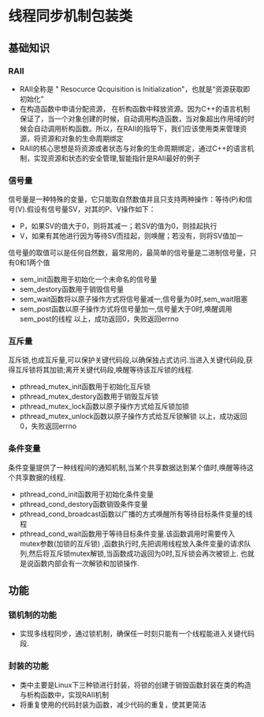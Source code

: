 # 线程同步机制包装类
## 基础知识
### RAII
* RAII全称是 " Resocurce Qcquisition is Initialization"，也就是“资源获取即初始化”
* 在构造函数中申请分配资源， 在析构函数中释放资源。因为C++的语言机制保证了，当一个对象创建的时候，自动调用构造函数，当对象超出作用域的时候会自动调用析构函数。所以，在RAII的指导下，我们应该使用类来管理资源，将资源和对象的生命周期绑定
* RAII的核心思想是将资源或者状态与对象的生命周期绑定，通过C++的语言机制，实现资源和状态的安全管理,智能指针是RAII最好的例子

### 信号量
信号量是一种特殊的变量，它只能取自然数值并且只支持两种操作：等待(P)和信号(V).假设有信号量SV，对其的P、V操作如下：
* P，如果SV的值大于0，则将其减一；若SV的值为0，则挂起执行
* V，如果有其他进行因为等待SV而挂起，则唤醒；若没有，则将SV值加一

信号量的取值可以是任何自然数，最常用的，最简单的信号量是二进制信号量，只有0和1两个值
* sem_init函数用于初始化一个未命名的信号量
* sem_destory函数用于销毁信号量
* sem_wait函数将以原子操作方式将信号量减一,信号量为0时,sem_wait阻塞
* sem_post函数以原子操作方式将信号量加一,信号量大于0时,唤醒调用sem_post的线程
以上，成功返回0，失败返回errno

### 互斥量
互斥锁,也成互斥量,可以保护关键代码段,以确保独占式访问.当进入关键代码段,获得互斥锁将其加锁;离开关键代码段,唤醒等待该互斥锁的线程.
* pthread_mutex_init函数用于初始化互斥锁
* pthread_mutex_destory函数用于销毁互斥锁
* pthread_mutex_lock函数以原子操作方式给互斥锁加锁
* pthread_mutex_unlock函数以原子操作方式给互斥锁解锁
以上，成功返回0，失败返回errno

### 条件变量
条件变量提供了一种线程间的通知机制,当某个共享数据达到某个值时,唤醒等待这个共享数据的线程.
* pthread_cond_init函数用于初始化条件变量
* pthread_cond_destory函数销毁条件变量
* pthread_cond_broadcast函数以广播的方式唤醒所有等待目标条件变量的线程
* pthread_cond_wait函数用于等待目标条件变量.该函数调用时需要传入 mutex参数(加锁的互斥锁) ,函数执行时,先把调用线程放入条件变量的请求队列,然后将互斥锁mutex解锁,当函数成功返回为0时,互斥锁会再次被锁上. 也就是说函数内部会有一次解锁和加锁操作.

## 功能
### 锁机制的功能
* 实现多线程同步，通过锁机制，确保任一时刻只能有一个线程能进入关键代码段.
### 封装的功能
* 类中主要是Linux下三种锁进行封装，将锁的创建于销毁函数封装在类的构造与析构函数中，实现RAII机制
* 将重复使用的代码封装为函数，减少代码的重复，使其更简洁